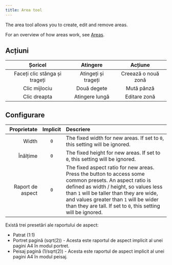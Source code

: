 ```yaml
---
title: Area tool
---
```


The area tool allows you to create, edit and remove areas.

For an overview of how areas work, see [Areas](../areas).

## Acțiuni

|            Șoricel            |       Atingere      |       Acțiune       |
| :---------------------------: | :-----------------: | :-----------------: |
| Faceți clic stânga și trageți | Atingeți și trageți | Creează o nouă zonă |
|         Clic mijlociu         |     Două degete     |      Mută pânză     |
|          Clic dreapta         |    Atingere lungă   |     Editare zonă    |

## Configurare

|      Proprietate | Implicit | Descriere                                                                                                                                                                                                                                                                                                                                                                                                              |
| ---------------: | :------: | :--------------------------------------------------------------------------------------------------------------------------------------------------------------------------------------------------------------------------------------------------------------------------------------------------------------------------------------------------------------------------------------------------------------------- |
|            Width |    `0`   | The fixed width for new areas. If set to `0`, this setting will be ignored.                                                                                                                                                                                                                                                                                                            |
|         Înălțime |    `0`   | The fixed height for new areas. If set to `0`, this setting will be ignored.                                                                                                                                                                                                                                                                                                           |
| Raport de aspect |    `0`   | The fixed aspect ratio for new areas. Press the <DotsThreeVertical className="inline-icon"/> button to access some common presets. An aspect ratio is defined as width / height, so values less than `1` will be taller than they are wide, and values greater than `1` will be wider than they are tall. If set to `0`, this setting will be ignored. |

Există trei presetări ale raportului de aspect:

- Patrat (1:1)
- Portret pagină (sqrt(2)) - Acesta este raportul de aspect implicit al unei pagini A4 în modul portret.
- Peisaj pagină (1/sqrt(2)) - Acesta este raportul de aspect implicit al unei pagini A4 în modul peisaj.
